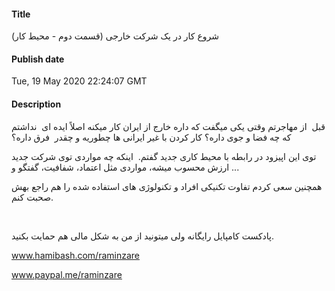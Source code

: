 #### Title
شروع کار در یک شرکت خارجی (قسمت دوم - محیط کار)
#### Publish date
Tue, 19 May 2020 22:24:07 GMT
#### Description
<p>قبل &nbsp;از مهاجرتم وقتی یکی میگفت که داره خارج از ایران کار میکنه اصلاً ایده ای &nbsp;نداشتم که چه فضا و جوی داره؟ کار کردن با غیر ایرانی ها چطوریه و چقدر &nbsp;فرق داره؟&nbsp;</p>
<p>توی این اپیزود در رابطه با محیط کاری جدید گفتم. &nbsp;اینکه چه مواردی توی شرکت جدید ارزش محسوب میشه، مواردی مثل اعتماد، شفافیت، گفتگو و ...</p>
<p>همچنین سعی کردم تفاوت تکنیکی افراد و تکنولوژی های استفاده شده را هم راجع بهش صحبت کنم.</p>
<p><br></p>
<p>پادکست کامپایل رایگانه ولی میتونید از من به شکل مالی هم حمایت بکنید.</p>
<p><a href="https://anchor.fm/dashboard/episode/www.hamibash.com/raminzare" rel="ugc noopener noreferrer" target="_blank">www.hamibash.com/raminzare</a></p>
<p><a href="https://anchor.fm/dashboard/episode/www.paypal.me/raminzare" rel="ugc noopener noreferrer" target="_blank">www.paypal.me/raminzare</a></p>

